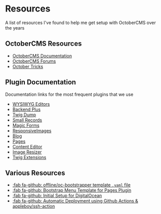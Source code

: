 # Resources
A list of resources I've found to help me get setup with OctoberCMS over the years

## OctoberCMS Resources

* [OctoberCMS Documentation](https://octobercms.com/docs/)
* [OctoberCMS Forums](https://octobercms.com/forum)
* [October Tricks](https://octobertricks.com/)

## Plugin Documentation

Documentation links for the most frequent plugins that we use

* [WYSIWYG Editors](https://octobercms.com/plugin/anandpatel-wysiwygeditors#documentation)
* [Backend Plus](https://octobercms.com/plugin/indikator-backend#documentation)
* [Twig Dump](https://octobercms.com/plugin/inetis-dump)
* [Small Records](https://octobercms.com/plugin/janvince-smallrecords#documentation)
* [Magic Forms](https://octobercms.com/plugin/martin-forms#documentation)
* [ResponsiveImages](https://octobercms.com/plugin/offline-responsiveimages#documentation)
* [Blog](https://github.com/rainlab/blog-plugin)
* [Pages](https://github.com/rainlab/pages-plugin)
* [Content Editor](https://octobercms.com/plugin/samuell-contenteditor#documentation)
* [Image Resizer](https://octobercms.com/plugin/toughdeveloper-imageresizer#documentation)
* [Twig Extensions](https://octobercms.com/plugin/vojtasvoboda-twigextensions#documentation)

## Various Resources

* [:fab fa-github: offline/oc-bootstrapper template `.yaml` file](https://gist.github.com/artistro08/c7945056373d62831bc76660f2dbf114)
* [:fab fa-github: Bootstrap Menu Template for Pages Plugin](https://gist.github.com/artistro08/6544409a1d14485f64bcd5a6fa207f6a)
* [:fab fa-github: Initial Setup for DigitalOcean](https://gist.github.com/artistro08/f39dc6ae7c42f0e176e67a97841c6ca5)
* [:fab fa-github: Automatic Deployment using Github Actions & appleboy/ssh-action](https://gist.github.com/artistro08/b7677551c54fe60e2f80f9f21ee72063)